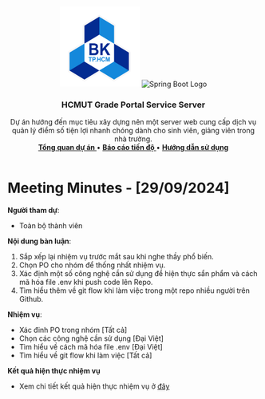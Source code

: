 <a id="readme-top"></a>

<!-- PROJECT LOGO -->
<br />
<div align="center">
  <a >
    <img src="../../../hcmut.png" alt="HCMUT Logo" width="160" height="160">
    <img src="https://spring.io/img/spring-2.svg" alt="Spring Boot Logo" width="160" height="160">
  </a>

  <h3 align="center">HCMUT Grade Portal Service Server</h3>

  <p align="center">
    Dự án hướng đến mục tiêu xây dựng nên một server web cung cấp dịch vụ quản lý điểm số tiện lợi nhanh chóng dành cho sinh viên, giảng viên  trong nhà trường.
    <br />
    <a href="../../../README.md"><strong>Tổng quan dự án </strong></a>
    •
    <a href="../../report.md"><strong>Báo cáo tiến độ </strong></a>
    •
    <a href="../../../docs/document.md"><strong>Hướng dẫn sử dụng</strong></a>
    <br />
    <br />
  </p>
</div>

# Meeting Minutes - [29/09/2024]

**Người tham dự**:

- Toàn bộ thành viên

**Nội dung bàn luận**:

1. Sắp xếp lại nhiệm vụ trước mắt sau khi nghe thầy phổ biến.
2. Chọn PO cho nhóm để thống nhất nhiệm vụ.
3. Xác định một số công nghệ cần sử dụng để hiện thực sẩn phẩm và cách mã hóa file .env khi push code lên Repo.
4. Tìm hiểu thêm về git flow khi làm việc trong một repo nhiều người trên Github.

**Nhiệm vụ**:

- Xác đinh PO trong nhóm [Tất cả]
- Chọn các công nghệ cần sử dụng [Đại Việt]
- Tìm hiểu về cách mã hóa file .env [Đại Việt]
- Tìm hiểu về git flow khi làm việc [Tất cả]

**Kết quả hiện thực nhiệm vụ**

- Xem chi tiết kết quả hiện thực nhiệm vụ ở [đây](../weekly_result/result_09_29_24.md)
